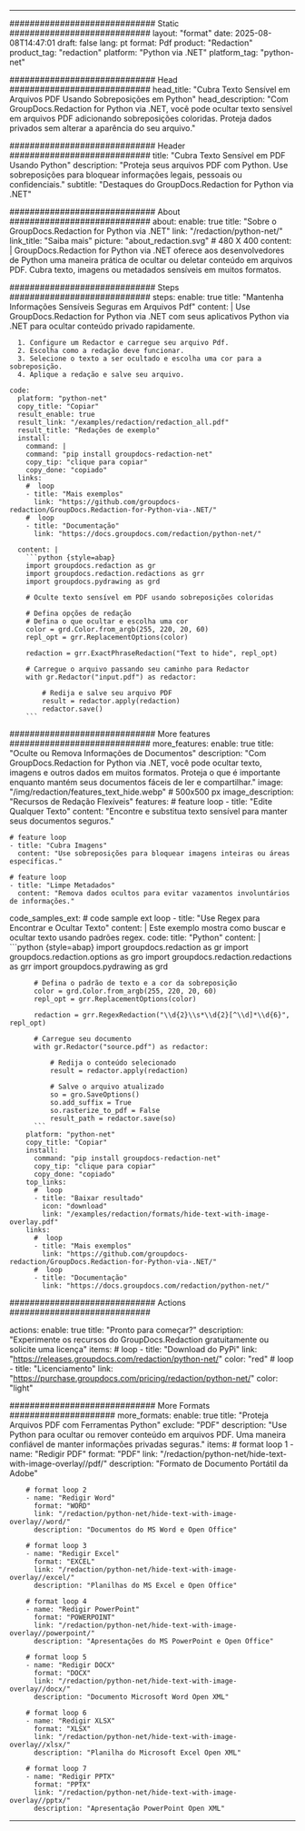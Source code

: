 
---
############################# Static ############################
layout: "format"
date:  2025-08-08T14:47:01
draft: false
lang: pt
format: Pdf
product: "Redaction"
product_tag: "redaction"
platform: "Python via .NET"
platform_tag: "python-net"

############################# Head ############################
head_title: "Cubra Texto Sensível em Arquivos PDF Usando Sobreposições em Python"
head_description: "Com GroupDocs.Redaction for Python via .NET, você pode ocultar texto sensível em arquivos PDF adicionando sobreposições coloridas. Proteja dados privados sem alterar a aparência do seu arquivo."

############################# Header ############################
title: "Cubra Texto Sensível em PDF Usando Python" 
description: "Proteja seus arquivos PDF com Python. Use sobreposições para bloquear informações legais, pessoais ou confidenciais."
subtitle: "Destaques do GroupDocs.Redaction for Python via .NET" 

############################# About ############################
about:
    enable: true
    title: "Sobre o GroupDocs.Redaction for Python via .NET"
    link: "/redaction/python-net/"
    link_title: "Saiba mais"
    picture: "about_redaction.svg" # 480 X 400
    content: |
       GroupDocs.Redaction for Python via .NET oferece aos desenvolvedores de Python uma maneira prática de ocultar ou deletar conteúdo em arquivos PDF. Cubra texto, imagens ou metadados sensíveis em muitos formatos.

############################# Steps ############################
steps:
    enable: true
    title: "Mantenha Informações Sensíveis Seguras em Arquivos Pdf"
    content: |
      Use GroupDocs.Redaction for Python via .NET com seus aplicativos Python via .NET para ocultar conteúdo privado rapidamente.
      
      1. Configure um Redactor e carregue seu arquivo Pdf.
      2. Escolha como a redação deve funcionar.
      3. Selecione o texto a ser ocultado e escolha uma cor para a sobreposição.
      4. Aplique a redação e salve seu arquivo.
   
    code:
      platform: "python-net"
      copy_title: "Copiar"
      result_enable: true
      result_link: "/examples/redaction/redaction_all.pdf"
      result_title: "Redações de exemplo"
      install:
        command: |
        command: "pip install groupdocs-redaction-net"
        copy_tip: "clique para copiar"
        copy_done: "copiado"
      links:
        #  loop
        - title: "Mais exemplos"
          link: "https://github.com/groupdocs-redaction/GroupDocs.Redaction-for-Python-via-.NET/"
        #  loop
        - title: "Documentação"
          link: "https://docs.groupdocs.com/redaction/python-net/"
          
      content: |
        ```python {style=abap}
        import groupdocs.redaction as gr
        import groupdocs.redaction.redactions as grr
        import groupdocs.pydrawing as grd

        # Oculte texto sensível em PDF usando sobreposições coloridas

        # Defina opções de redação
        # Defina o que ocultar e escolha uma cor
        color = grd.Color.from_argb(255, 220, 20, 60)
        repl_opt = grr.ReplacementOptions(color)
                
        redaction = grr.ExactPhraseRedaction("Text to hide", repl_opt)

        # Carregue o arquivo passando seu caminho para Redactor
        with gr.Redactor("input.pdf") as redactor:

            # Redija e salve seu arquivo PDF
            result = redactor.apply(redaction)
            redactor.save()
        ```            


############################# More features ############################
more_features:
  enable: true
  title: "Oculte ou Remova Informações de Documentos"
  description: "Com GroupDocs.Redaction for Python via .NET, você pode ocultar texto, imagens e outros dados em muitos formatos. Proteja o que é importante enquanto mantém seus documentos fáceis de ler e compartilhar."
  image: "/img/redaction/features_text_hide.webp" # 500x500 px
  image_description: "Recursos de Redação Flexíveis"
  features:
    # feature loop
    - title: "Edite Qualquer Texto"
      content: "Encontre e substitua texto sensível para manter seus documentos seguros."

    # feature loop
    - title: "Cubra Imagens"
      content: "Use sobreposições para bloquear imagens inteiras ou áreas específicas."

    # feature loop
    - title: "Limpe Metadados"
      content: "Remova dados ocultos para evitar vazamentos involuntários de informações."
      
  code_samples_ext:
    # code sample ext loop
    - title: "Use Regex para Encontrar e Ocultar Texto"
      content: |
        Este exemplo mostra como buscar e ocultar texto usando padrões regex.
      code:
        title: "Python"
        content: |
          ```python {style=abap}
          import groupdocs.redaction as gr
          import groupdocs.redaction.options as gro
          import groupdocs.redaction.redactions as grr
          import groupdocs.pydrawing as grd

          # Defina o padrão de texto e a cor da sobreposição
          color = grd.Color.from_argb(255, 220, 20, 60)
          repl_opt = grr.ReplacementOptions(color)

          redaction = grr.RegexRedaction("\\d{2}\\s*\\d{2}[^\\d]*\\d{6}", repl_opt)

          # Carregue seu documento
          with gr.Redactor("source.pdf") as redactor:

              # Redija o conteúdo selecionado
              result = redactor.apply(redaction)

              # Salve o arquivo atualizado
              so = gro.SaveOptions()
              so.add_suffix = True
              so.rasterize_to_pdf = False
              result_path = redactor.save(so)
          ```
        platform: "python-net"
        copy_title: "Copiar"
        install:
          command: "pip install groupdocs-redaction-net"
          copy_tip: "clique para copiar"
          copy_done: "copiado"
        top_links:
          #  loop
          - title: "Baixar resultado"
            icon: "download"
            link: "/examples/redaction/formats/hide-text-with-image-overlay.pdf"
        links:
          #  loop
          - title: "Mais exemplos"
            link: "https://github.com/groupdocs-redaction/GroupDocs.Redaction-for-Python-via-.NET/"
          #  loop
          - title: "Documentação"
            link: "https://docs.groupdocs.com/redaction/python-net/"


############################# Actions ############################

actions:
  enable: true
  title: "Pronto para começar?"
  description: "Experimente os recursos do GroupDocs.Redaction gratuitamente ou solicite uma licença"
  items:
    #  loop
    - title: "Download do PyPi"
      link: "https://releases.groupdocs.com/redaction/python-net/"
      color: "red"
        #  loop
    - title: "Licenciamento"
      link: "https://purchase.groupdocs.com/pricing/redaction/python-net/"
      color: "light"


############################# More Formats #####################
more_formats:
    enable: true
    title: "Proteja Arquivos PDF com Ferramentas Python"
    exclude: "PDF"
    description: "Use Python para ocultar ou remover conteúdo em arquivos PDF. Uma maneira confiável de manter informações privadas seguras."
    items: 
        # format loop 1
        - name: "Redigir PDF"
          format: "PDF"
          link: "/redaction/python-net/hide-text-with-image-overlay//pdf/"
          description: "Formato de Documento Portátil da Adobe"

        # format loop 2
        - name: "Redigir Word"
          format: "WORD"
          link: "/redaction/python-net/hide-text-with-image-overlay//word/"
          description: "Documentos do MS Word e Open Office"
          
        # format loop 3
        - name: "Redigir Excel"
          format: "EXCEL"
          link: "/redaction/python-net/hide-text-with-image-overlay//excel/"
          description: "Planilhas do MS Excel e Open Office"

        # format loop 4
        - name: "Redigir PowerPoint"
          format: "POWERPOINT"
          link: "/redaction/python-net/hide-text-with-image-overlay//powerpoint/"
          description: "Apresentações do MS PowerPoint e Open Office"

        # format loop 5
        - name: "Redigir DOCX"
          format: "DOCX"
          link: "/redaction/python-net/hide-text-with-image-overlay//docx/"
          description: "Documento Microsoft Word Open XML"
          
        # format loop 6
        - name: "Redigir XLSX"
          format: "XLSX"
          link: "/redaction/python-net/hide-text-with-image-overlay//xlsx/"
          description: "Planilha do Microsoft Excel Open XML"
          
        # format loop 7
        - name: "Redigir PPTX"
          format: "PPTX"
          link: "/redaction/python-net/hide-text-with-image-overlay//pptx/"
          description: "Apresentação PowerPoint Open XML"


---